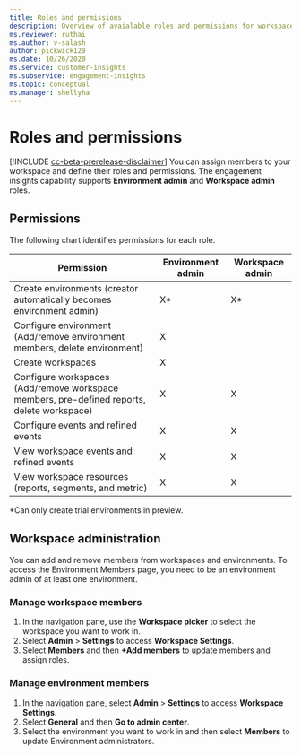 ```yaml
---
title: Roles and permissions
description: Overview of avaialable roles and permissions for workspace members. 
ms.reviewer: ruthai
ms.author: v-salash
author: pickwick129
ms.date: 10/26/2020
ms.service: customer-insights
ms.subservice: engagement-insights 
ms.topic: conceptual
ms.manager: shellyha
---
```


# Roles and permissions

[!INCLUDE [cc-beta-prerelease-disclaimer](includes/cc-beta-prerelease-disclaimer.md)]
You can assign members to your workspace and define their roles and permissions. The engagement insights capability supports **Environment admin** and **Workspace admin** roles.


## Permissions
  
The following chart identifies permissions for each role. 

| Permission | Environment admin | Workspace admin |
|--|--|--|
| Create environments (creator automatically becomes environment admin) | X* | X* |  |
| Configure environment (Add/remove environment members, delete environment) | X |  |  |
| Create workspaces | X |  |  |
| Configure workspaces (Add/remove workspace members, pre-defined reports, delete workspace) | X | X |  |
| Configure events and refined events | X | X |
| View workspace events and refined events | X | X |
| View workspace resources (reports, segments, and metric)| X | X |

*Can only create trial environments in preview. 

## Workspace administration

You can add and remove members from workspaces and environments. To access the Environment Members page, you need to be an environment admin of at least one environment. 

<!-- TODO - can we link this to the manage-workspace article and not duplicate the procedur? -->

### Manage workspace members

1. In the navigation pane, use the **Workspace picker** to select the workspace you want to work in.
1. Select **Admin** > **Settings** to access **Workspace Settings**.
1. Select **Members** and then **+Add members** to update members and assign roles.

<!-- TODO - create a new article to manage environments and link this there? I think it's in one of the drafts shared on 10/22 -->

### Manage environment members

1. In the navigation pane, select **Admin** > **Settings** to access **Workspace Settings**.
1. Select **General** and then **Go to admin center**.
1. Select the environment you want to work in and then select **Members** to update Environment administrators. 

